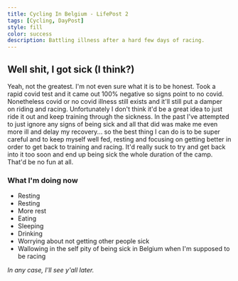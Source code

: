 ```yaml
---
title: Cycling In Belgium - LifePost 2
tags: [Cycling, DayPost]
style: fill
color: success
description: Battling illness after a hard few days of racing.
---
```


## Well shit, I got sick (I think?)
Yeah, not the greatest. I'm not even sure what it is to be honest. Took a rapid covid test and it came out 100% negative so signs point to no covid. Nonetheless covid or no covid illness still exists and it'll still put a damper on riding and racing. Unfortunately I don't think it'd be a great idea to just ride it out and keep training through the sickness. In the past I've attempted to just ignore any signs of being sick and all that did was make me even more ill and delay my recovery... so the best thing I can do is to be super careful and to keep myself well fed, resting and focusing on getting better in order to get back to training and racing. It'd really suck to try and get back into it too soon and end up being sick the whole duration of the camp. That'd be no fun at all.

### What I'm doing now
- Resting
- Resting
- More rest
- Eating
- Sleeping
- Drinking
- Worrying about not getting other people sick
- Wallowing in the self pity of being sick in Belgium when I'm supposed to be racing

*In any case, I'll see y'all later.*